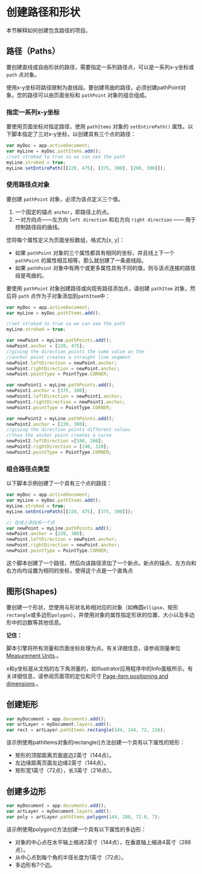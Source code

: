 # 创建路径和形状

本节解释如何创建包含路径的项目。



## 路径（Paths）

要创建直线或自由形状的路径，需要指定一系列路径点，可以是一系列x-y坐标或 `path` 点对象。

使用x-y坐标将路径限制为直线段。要创建弯曲的路径，必须创建pathPoint对象。您的路径可以由页面坐标和 `pathPoint` 对象的组合组成。



### 指定一系列x-y坐标 

要使用页面坐标对指定路径，使用 `pathItems` 对象的 `setEntirePath()` 属性。以下脚本指定了三对x-y坐标，以创建具有三个点的路径：

```js
var myDoc = app.activeDocument;
var myLine = myDoc.pathItems.add();
//set stroked to true so we can see the path
myLine.stroked = true;
myLine.setEntirePath([[220, 475], [375, 300], [200, 300]]);
```



### 使用路径点对象

要创建 `pathPoint` 对象，必须为该点定义三个值。

1. 一个固定的锚点 `anchor`，即路径上的点。
2. 一对方向点——左方向 `left direction` 和右方向 `right direction` —— 用于控制路径段的曲线。

您将每个属性定义为页面坐标数组，格式为[x, y]：

- 如果 `pathPoint` 对象的三个属性都具有相同的坐标，并且线上下一个 `pathPoint` 的属性相互相等，那么就创建了一条直线段。
- 如果 `pathPoint` 对象中有两个或更多属性具有不同的值，则与该点连接的路径段是弯曲的。

要使用 `pathPoint` 对象创建路径或向现有路径添加点，请创建 `pathItem` 对象，然后将 `path` 点作为子对象添加到`pathItem`中：

```js
var myDoc = app.activeDocument;
var myLine = myDoc.pathItems.add();

//set stroked to true so we can see the path
myLine.stroked = true;

var newPoint = myLine.pathPoints.add();
newPoint.anchor = [220, 475];
//giving the direction points the same value as the
//anchor point creates a straight line segment
newPoint.leftDirection = newPoint.anchor;
newPoint.rightDirection = newPoint.anchor;
newPoint.pointType = PointType.CORNER;

var newPoint1 = myLine.pathPoints.add();
newPoint1.anchor = [375, 300];
newPoint1.leftDirection = newPoint1.anchor;
newPoint1.rightDirection = newPoint1.anchor;
newPoint1.pointType = PointType.CORNER;

var newPoint2 = myLine.pathPoints.add();
newPoint2.anchor = [220, 300];
//giving the direction points different values
//than the anchor point creates a curve
newPoint2.leftDirection =[180, 260];
newPoint2.rightDirection = [240, 320];
newPoint2.pointType = PointType.CORNER;
```



### 组合路径点类型

以下脚本示例创建了一个具有三个点的路径：

```js
var myDoc = app.activeDocument;
var myLine = myDoc.pathItems.add();
myLine.stroked = true;
myLine.setEntirePath([[220, 475], [375, 300]]);

// 在线上添加另一个点
var newPoint = myLine.pathPoints.add();
newPoint.anchor = [220, 300];
newPoint.leftDirection = newPoint.anchor;
newPoint.rightDirection = newPoint.anchor;
newPoint.pointType = PointType.CORNER;
```

这个脚本创建了一个路径，然后向该路径添加了一个新点。新点的锚点、左方向和右方向均设置为相同的坐标，使得这个点是一个直角点





## 图形(Shapes)

要创建一个形状，您使用与形状名称相对应的对象（如椭圆`ellipse`、矩形`rectangle`或多边形`polygon`），并使用对象的属性指定形状的位置、大小以及多边形中的边数等其他信息。

**记住：**

脚本引擎将所有测量和页面坐标处理为点。有关详细信息，请参阅测量单位 [Measurement Units](https://ai-scripting.docsforadobe.dev/scripting/measurementUnits.html#scripting-measurementunits).。

x和y坐标是从文档的左下角测量的，如Illustrator应用程序中的Info面板所示。有关详细信息，请参阅页面项的定位和尺寸 [Page-item positioning and dimensions](https://ai-scripting.docsforadobe.dev/scripting/positioning.html#scripting-positioning).。





## 创建矩形

```js
var myDocument = app.documents.add();
var artLayer = myDocument.layers.add();
var rect = artLayer.pathItems.rectangle(144, 144, 72, 216);
```

该示例使用pathItems对象的rectangle()方法创建一个具有以下属性的矩形：

- 矩形的顶部距离页面底边2英寸（144点）。
- 左边缘距离页面左边缘2英寸（144点）。
- 矩形宽1英寸（72点），长3英寸（216点）。





## 创建多边形

```js
var myDocument = app.documents.add();
var artLayer = myDocument.layers.add();
var poly = artLayer.pathItems.polygon(144, 288, 72.0, 7);
```

该示例使用polygon()方法创建一个具有以下属性的多边形：

- 对象的中心点在水平轴上缩进2英寸（144点），在垂直轴上缩进4英寸（288点）。
- 从中心点到每个角的半径长度为1英寸（72点）。
- 多边形有7个边。